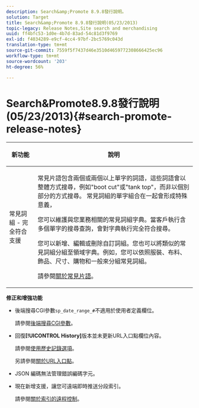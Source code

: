 ```yaml
---
description: Search&amp;Promote 8.9.8發行說明。
solution: Target
title: Search&amp;Promote 8.9.8發行說明(05/23/2013)
topic-legacy: Release Notes,Site search and merchandising
uuid: ff4bfc53-1d0e-4b7d-83ad-54c81d3f9769
exl-id: f4034289-e9cf-4cc4-97bf-2bc5769c043d
translation-type: tm+mt
source-git-commit: 7559f5f7437d46e3510d4659772308666425ec96
workflow-type: tm+mt
source-wordcount: '203'
ht-degree: 56%

---
```


# Search&amp;Promote8.9.8發行說明(05/23/2013){#search-promote-release-notes}

<table> 
 <thead> 
  <tr> 
   <th colname="col1" class="entry"> <p>新功能 </p> </th> 
   <th colname="col2" class="entry"> <p>說明 </p> </th> 
  </tr> 
 </thead>
 <tbody> 
  <tr> 
   <td colname="col1"> <p> 常見詞組 - 完全符合支援 </p> </td> 
   <td colname="col2"> <p> 常見片語包含兩個或兩個以上單字的詞語，這些詞語會以整體方式搜尋，例如"boot cut"或"tank top"，而非以個別部分的方式搜尋。 常見詞組的單字組合在一起會形成特殊意義， </p> <p> 您可以維護與您業務相關的常見詞組字典。當客戶執行含多個單字的搜尋查詢，會對字典執行完全符合搜尋。 </p> <p>您可以新增、編輯或刪除自訂詞組。您也可以將類似的常見詞組分組至領域字典。例如，您可以依照服裝、布料、飾品、尺寸、購物和一般來分組常見詞組。 </p> <p>請參閱<a href="../c-about-linguistics-menu/c-about-common-phrases.md#concept_4946E53586DF492EAEB1B7F757FD440F" format="dita" scope="local">關於常見片語</a>。 </p> </td> 
  </tr> 
 </tbody> 
</table>

**修正和增強功能**

* 後端搜尋CGI參數`sp_date_range_#`不適用於使用者定義欄位。

   請參閱[後端搜尋CGI參數](../c-appendices/c-cgiparameters.md#reference_582E85C3886740C98FE88CA9DF7918E8)。

* 回復&#x200B;**[!UICONTROL History]**&#x200B;版本並未更新URL入口點欄位內容。

   請參閱[使用歷史記錄選項](../t-using-the-history-option.md#task_70DD3F87A67242BBBD2CB27156F43002)。

   另請參閱[關於URL入口點](../c-about-settings-menu/c-about-crawling-menu.md#concept_5D857E3B5C124E85BC0B5AE77A509573)。

* JSON 編碼無法管理錯誤編碼字元。
* 現在新增支援，讓您可遠端即時推送分段索引。

   請參閱[關於索引的遠程控制](../c-about-index-menu/c-about-remote-control-for-indexing.md#concept_C79B322190E84106A434E5C6D4A4118F)。
